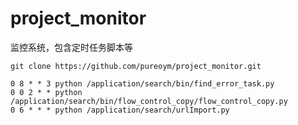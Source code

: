 # project_monitor
监控系统，包含定时任务脚本等

```
git clone https://github.com/pureoym/project_monitor.git
```

```
0 8 * * 3 python /application/search/bin/find_error_task.py
0 0 2 * * python /application/search/bin/flow_control_copy/flow_control_copy.py
0 6 * * * python /application/search/urlImport.py
```

